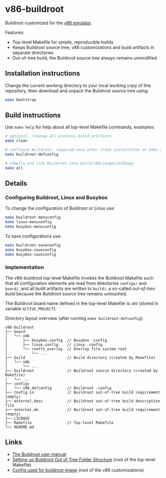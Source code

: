 # v86-buildroot
Buildroot customized for the [v86 emulator](https://github.com/copy/v86/tree/master).

Features:

* Top-level Makefile for simple, reproducible builds
* Keeps Buildroot source tree, v86 customizations and build artifacts in separate directories
* Out-of-tree build, the Buildroot source tree always remains unmodified

## Installation instructions

Change the current working directory to your local working copy of this repository, then download and unpack the Buildroot source tree using:

```bash
make bootstrap
```

## Build instructions

Use `make help` for help about all top-level Makefile commands, examples:

```bash
# optional, cleanup all previous build artifacts
make clean

# configure Buildroot, required once after fresh installation or make clean
make buildroot-defconfig

# compile and link Buildroot into build/v86/images/bzImage
make all
```

## Details

### Configuring Buildroot, Linux and Busybox

To change the configuration of Buildroot or Linux use:

```bash
make buildroot-menuconfig
make linux-menuconfig
make busybox-menuconfig
```

To save configurations use:

```bash
make buildroot-saveconfig
make busybox-saveconfig
make busybox-saveconfig
```

### Implementation

The v86-buildroot top-level Makefile invokes the Buildroot Makefile such that all configuration elements are read from directories `configs/` and `board/`, and all build artifacts are written to `build/`, a so-called *out-of-tree build* because the Buildroot source tree remains untouched.

The Buildroot board name defined in the top-level Makefile is `v86` (stored in variable `ACTIVE_PROJECT`).

Directory layout overview (after running `make buildroot-defconfig`):

```
v86-buildroot
├── board
│   └── v86
│       ├── busybox.config  // Busybox .config
│       ├── linux.config    // Linux .config
│       └── rootfs_overlay  // Overlay file system root
│           └── ...
├── build                   // Build directory (created by Makefile)
│   └── v86
│       └── ...
├── buildroot               // Buildroot source directory (created by Makefile)
│   └── ...
├── configs
│   └── v86_defconfig       // Buildroot .config
├── Config.in               // Buildroot out-of-tree build requirement (empty)
├── external.desc           // Buildroot out-of-tree build description file
├── external.mk             // Buildroot out-of-tree build requirement (empty)
├── LICENSE
├── Makefile                // Top-level Makefile
└── README.md
```

## Links

* [The Buildroot user manual](https://buildroot.org/downloads/manual/manual.html)
* [Setting-up Buildroot Out of Tree Folder Structure](https://eerdemsimsek.medium.com/setting-up-buildroot-out-of-tree-folder-structure-for-raspberry-pi-4b-fbd9765c0206) (root of the top-level Makefile)
* [Config used for buildroot image](https://github.com/copy/v86/issues/725) (root of the v86 customizations)
